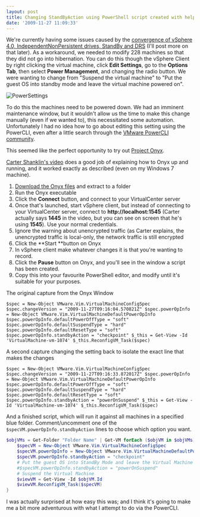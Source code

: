 ```yaml
---
layout: post
title: Changing StandByAction using PowerShell script created with help from Onyx
date: '2009-11-27 11:09:33'
---
```



We're currently having some issues caused by the [convergence of vSphere 4.0, IndependentNonPersistent drives, StandBy and DRS](http://communities.vmware.com/thread/244259?tstart=0) (I'll post more on that later).  As a workaround, we needed to modify 228 machines so that they did not go into hibernation. You can do this though the vSphere Client by right clicking the virtual machine, click **Edit Settings**, go to the **Options Tab**, then select **Power Management**, and changing the radio button. We were wanting to change from "Suspend the virtual machine" to "Put the guest OS into standby mode and leave the virtual machine powered on".

![PowerSettings](/assets/PowerSettings.PNG)

To do this the machines need to be powered down. We had an imminent maintenance window, but it wouldn't allow us the time to make this change manually (even if we wanted to), this necessitated some automation. Unfortunately I had no idea how to go about editing this setting using the PowerCLI, even after a little search through the [VMware PowerCLI community](http://communities.vmware.com/community/vmtn/vsphere/automationtools/windows_toolkit).

This seemed like the perfect opportunity to try out [Project Onyx](https://labs.vmware.com/flings/onyx).

[Carter Shanklin's video](http://blogs.vmware.com/vipowershell/2009/11/project-onyx-is-here.html) does a good job of explaining how to Onyx up and running, and it worked exactly as described (even on my Windows 7 machine).

1. [Download the Onyx files](http://bit.ly/vmwOnyx15) and extract to a folder
2. Run the Onyx executable
3. Click the **Connect** button, and connect to your VirtualCenter server
4. Once that's launched, start vSphere client, but instead of connecting to your VirtualCenter server, connect to **http://localhost:1545** (Carter actually says **1445** in the video, but you can see on screen that he's using **1545**). Use your normal credentials.
5. Ignore the warning about unencrypted traffic (as Carter explains, the unencrypted traffic is local-only, the network traffic is still encrypted
6. Click the **Start **button on Onyx
7. In vSphere client make whatever changes it is that you're wanting to record.
8. Click the **Pause** button on Onyx, and you'll see in the window a script has been created.
9. Copy this into your favourite PowerShell editor, and modify until it's suitable for your purposes.


The original capture from the Onyx Window
```
$spec = New-Object VMware.Vim.VirtualMachineConfigSpec $spec.changeVersion = "2009-11-27T09:16:04.570821Z" $spec.powerOpInfo = New-Object VMware.Vim.VirtualMachineDefaultPowerOpInfo $spec.powerOpInfo.defaultPowerOffType = "soft" $spec.powerOpInfo.defaultSuspendType = "hard" $spec.powerOpInfo.defaultResetType = "soft" $spec.powerOpInfo.standbyAction = "checkpoint" $_this = Get-View -Id 'VirtualMachine-vm-1074' $_this.ReconfigVM_Task($spec)
```

A second capture changing the setting back to isolate the exact line that makes the changes
```
$spec = New-Object VMware.Vim.VirtualMachineConfigSpec $spec.changeVersion = "2009-11-27T09:16:33.872017Z" $spec.powerOpInfo = New-Object VMware.Vim.VirtualMachineDefaultPowerOpInfo $spec.powerOpInfo.defaultPowerOffType = "soft" $spec.powerOpInfo.defaultSuspendType = "hard" $spec.powerOpInfo.defaultResetType = "soft" $spec.powerOpInfo.standbyAction = "powerOnSuspend" $_this = Get-View -Id 'VirtualMachine-vm-1074' $_this.ReconfigVM_Task($spec)
```
And a finished script, which will run it against all machines in a specified blue folder. Comment/uncomment one of the `$specVM.powerOpInfo.standbyAction` lines to choose which option you want.
```PowerShell
$objVMs = Get-Folder "Folder Name" | Get-VM forEach ($objVM in $objVMs){
    $specVM = New-Object VMware.Vim.VirtualMachineConfigSpec
    $specVM.powerOpInfo = New-Object VMware.Vim.VirtualMachineDefaultPowerOpInfo
    $specVM.powerOpInfo.standbyAction = "checkpoint" 
    # Put the guest OS into StandBy Mode and leave the Virtual Machine powered On
    #$specVM.powerOpInfo.standbyAction = "powerOnSuspend"
    # Suspend the Virtual Machine
    $viewVM = Get-View -Id $objVM.Id
    $viewVM.ReconfigVM_Task($specVM)
}
```
I was actually surprised at how easy this was; and I think it's going to make me a bit more adventurous with what I attempt to do via the PowerCLI.


